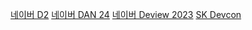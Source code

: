 [네이버 D2](https://d2.naver.com/home)
[네이버 DAN 24](https://dan.naver.com/24/sessions/606)
[네이버 Deview 2023](https://deview.kr/2023)
[SK Devcon](https://devocean.sk.com/)
